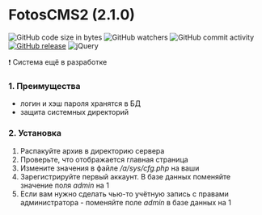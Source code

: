 # FotosCMS2 (2.1.0)
![GitHub code size in bytes](https://img.shields.io/github/languages/code-size/AlexanderLivanov/FotosCMS2)
![GitHub watchers](https://img.shields.io/github/watchers/AlexanderLivanov/FotosCMS2?style=social)
![GitHub commit activity](https://img.shields.io/github/commit-activity/y/AlexanderLivanov/FotosCMS2)
[![GitHub release](https://img.shields.io/github/release/AlexanderLivanov/FotosCMS2.svg)](https://github.com/AlexanderLivanov/FotosCMS2/releases/)
![jQuery](https://img.shields.io/badge/jquery-%230769AD.svg?style=for-the-badge&logo=jquery&logoColor=white)


:exclamation: Система ещё в разработке
### 1. Преимущества
- логин и хэш пароля хранятся в БД 
- защита системных директорий

### 2. Установка
1. Распакуйте архив в директорию сервера
2. Проверьте, что отображается главная страница
3. Измените значения в файле _/a/sys/cfg.php_ на ваши
4. Зарегистрируйте первый аккаунт. В базе данных поменяйте значение поля _admin_ на 1
5. Если вам нужно сделать чью-то учётную запись с правами администратора - поменяйте поле _admin_ в базе данных на 1
